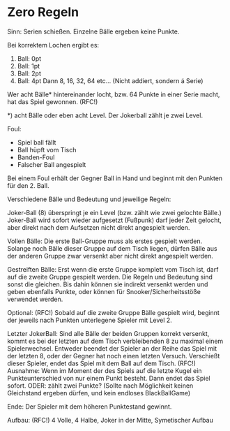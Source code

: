 #   Zero Regeln


Sinn:
Serien schießen. 
Einzelne Bälle ergeben keine Punkte.

Bei korrektem Lochen ergibt es:
1. Ball:  0pt
2. Ball:  1pt
3. Ball:  2pt
4. Ball:  4pt
  Dann 8, 16, 32, 64 etc…
  (Nicht addiert, sondern á Serie)
  
Wer acht Bälle* hintereinander locht, bzw. 64 Punkte in einer Serie macht, hat das Spiel gewonnen. (RFC!)

*) acht Bälle oder eben acht Level. Der Jokerball zählt je zwei Level. 


Foul: 
- Spiel ball fällt
- Ball hüpft vom Tisch
- Banden-Foul 
- Falscher Ball angespielt

Bei einem Foul erhält der Gegner Ball in Hand und beginnt mit den Punkten für den 2. Ball.


Verschiedene Bälle und Bedeutung und jeweilige Regeln:

Joker-Ball (8) überspringt je ein Level (bzw. zählt wie zwei gelochte Bälle.)
Joker-Ball wird sofort wieder aufgesetzt (Fußpunk) darf jeder Zeit gelocht, aber direkt nach dem Aufsetzen nicht direkt angespielt werden.

Vollen Bälle:
Die erste Ball-Gruppe muss als erstes gespielt werden. Solange noch Bälle dieser Gruppe auf dem Tisch liegen, dürfen Bälle aus der anderen Gruppe zwar versenkt aber nicht direkt angespielt werden.

Gestreiften Bälle:
Erst wenn die erste Gruppe komplett vom Tisch ist, darf auf die zweite Gruppe gespielt werden. Die Regeln und Bedeutung sind sonst die gleichen. Bis dahin können sie indirekt versenkt werden und geben ebenfalls Punkte, oder können für Snooker/Sicherheitsstöße verwendet werden. 

Optional: (RFC!)
Sobald auf die zweite Gruppe Bälle gespielt wird, beginnt der jeweils nach Punkten unterlegene Spieler mit Level 2.

Letzter JokerBall:
Sind alle Bälle der beiden Gruppen korrekt versenkt, kommt es bei der letzten auf dem Tisch verbleibenden 8 zu maximal einem Spielerwechsel. Entweder beendet der Spieler an der Reihe das Spiel mit der letzten 8, oder der Gegner hat noch einen letzten Versuch. Verschießt dieser Spieler, endet das Spiel mit dem Ball auf dem Tisch. 
(RFC!) Ausnahme: Wenn im Moment der des Spiels auf die letzte Kugel ein Punkteunterschied von nur einem Punkt besteht. Dann endet das Spiel sofort. ODER: zählt zwei Punkte? 
(Sollte nach Möglichkeit keinen Gleichstand ergeben dürfen, und kein endloses BlackBallGame) 

Ende:
Der Spieler mit dem höheren Punktestand gewinnt. 

Aufbau:   (RFC!)
4 Volle, 
4 Halbe, 
Joker in der Mitte, 
Symetischer Aufbau
